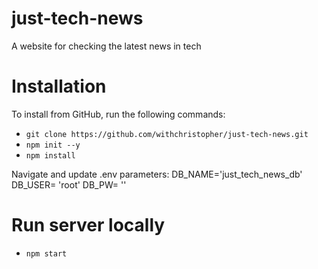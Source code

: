 # just-tech-news
A website for checking the latest news in tech

# Installation
To install from GitHub, run the following commands:
* `git clone https://github.com/withchristopher/just-tech-news.git`
* `npm init --y`
* `npm install`

Navigate and update .env parameters:
DB_NAME='just_tech_news_db'
DB_USER= 'root'
DB_PW= ''

# Run server locally
* `npm start`
